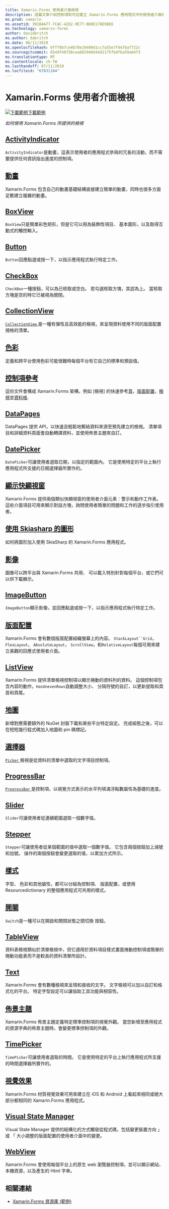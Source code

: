 ```yaml
---
title: Xamarin.Forms 使用者介面檢視
description: 這篇文章介紹控制項和可在建立 Xamarin.Forms 應用程式中的使用者介面的概念。
ms.prod: xamarin
ms.assetid: 391B4A77-7CAC-42D2-9E77-BD8E170E9BE6
ms.technology: xamarin-forms
author: davidbritch
ms.author: dabritch
ms.date: 06/11/2019
ms.openlocfilehash: 0fff9b7ce4b78e29409d1cc7a55e7f447baf722c
ms.sourcegitcommit: 654df48758cea602946644d2175fbdfba59a64f3
ms.translationtype: MT
ms.contentlocale: zh-TW
ms.lasthandoff: 07/11/2019
ms.locfileid: "67831104"
---
```

# <a name="xamarinforms-user-interface-views"></a>Xamarin.Forms 使用者介面檢視

[![下載範例](~/media/shared/download.png)下載範例](https://developer.xamarin.com/samples/FormsGallery/)

_如何使用 Xamarin.Forms 所提供的檢視_

## <a name="activityindicatoractivityindicatormd"></a>[ActivityIndicator](activityindicator.md)

`ActivityIndicator`是動畫，這表示使用者的應用程式參與的冗長的活動，而不需要提供任何資訊指出進度的控制項。

## <a name="animationanimationindexmd"></a>[動畫](animation/index.md)

Xamarin.Forms 包含自己的動畫基礎結構直接建立簡單的動畫，同時也很多方面足敷建立複雜的動畫。

## <a name="boxviewboxviewmd"></a>[BoxView](boxview.md)

`BoxView`只是簡單彩色矩形，但是它可以用為裝飾性項目、 基本圖形，以及取得互動式的觸控輸入。

## <a name="buttonbuttonmd"></a>[Button](button.md)

`Button`回應點選或按一下，以指示應用程式執行特定工作。

## <a name="checkboxcheckboxmd"></a>[CheckBox](checkbox.md)

`CheckBox`一種按鈕，可以為已核取或空白。 若勾選核取方塊，其認為上。 當核取方塊是空的時它已被視為關閉。

## <a name="collectionviewcollectionviewindexmd"></a>[CollectionView](collectionview/index.md)

[ `CollectionView` ](xref:Xamarin.Forms.CollectionView)是一種有彈性且高效能的檢視，來呈現資料使用不同的版面配置規格的清單。

## <a name="colorscolorsmd"></a>[色彩](colors.md)

定義和跨平台使用色彩可能很難時每個平台有它自己的標準和預設值。

## <a name="controls-referencecontrolsindexmd"></a>[控制項參考](controls/index.md)

這份文件會構成 Xamarin.Forms 架構，例如 [檢視] 的快速參考[頁](~/xamarin-forms/user-interface/controls/pages.md)，[版面配置](~/xamarin-forms/user-interface/controls/layouts.md)，[檢視](~/xamarin-forms/user-interface/controls/views.md)並[資料格](~/xamarin-forms/user-interface/controls/cells.md).

## <a name="datapagesdatapagesindexmd"></a>[DataPages](datapages/index.md)

DataPages 提供 API，以快速且輕鬆地繫結資料來源至預先建立的檢視。 清單項目和詳細資料頁面會自動轉譯資料，並使用佈景主題來自訂。

## <a name="datepickerdatepickermd"></a>[DatePicker](datepicker.md)

`DatePicker`可讓使用者選取日期，以指定的範圍內。 它是使用特定的平台上執行應用程式所支援的日期選擇器所實作的。

## <a name="display-pop-upspop-upsmd"></a>[顯示快顯視窗](pop-ups.md)

Xamarin.Forms 提供兩個類似快顯視窗的使用者介面元素：警示和動作工作表。 這些介面項目可用來顯示對話方塊，詢問使用者簡單的問題和工作的逐步指引使用者。

## <a name="graphics-with-skiasharpgraphicsskiasharpindexmd"></a>[使用 Skiasharp 的圖形](graphics/skiasharp/index.md)

如何將圖形加入使用 SkiaSharp 的 Xamarin.Forms 應用程式。

## <a name="imagesimagesmd"></a>[影像](images.md)

圖像可以跨平台與 Xamarin.Forms 共用、 可以載入特別針對每個平台，或它們可以供下載顯示。

## <a name="imagebuttonimagebuttonmd"></a>[ImageButton](imagebutton.md)

`ImageButton`顯示影像，並回應點選或按一下，以指示應用程式執行特定工作。

## <a name="layoutslayoutsindexmd"></a>[版面配置](layouts/index.md)

Xamarin.Forms 會有數個版面配置組織螢幕上的內容。 `StackLayout``Grid`， `FlexLayout`， `AbsoluteLayout`， `ScrollView`，和`RelativeLayout`每個可用來建立美觀的回應式使用者介面。

## <a name="listviewlistviewindexmd"></a>[ListView](listview/index.md)

Xamarin.Forms 提供清單檢視控制項以顯示捲動的資料列的資料。 這個控制項包含內容的動作，`HasUnevenRows`自動調整大小、 分隔符號的自訂，以更新提取和頁首和頁尾。

## <a name="mapsmapmd"></a>[地圖](map.md)

新增對應需要額外的 NuGet 封裝下載和某些平台特定設定。 完成組態之後，可以在短短幾行程式碼加入地圖和 pin 碼標記。

## <a name="pickerpickerindexmd"></a>[選擇器](picker/index.md)

[ `Picker` ](xref:Xamarin.Forms.Picker)檢視是從資料的清單中選取的文字項目控制項。

## <a name="progressbarprogressbarmd"></a>[ProgressBar](progressbar.md)

[ `ProgressBar` ](xref:Xamarin.Forms.ProgressBar)是控制項，以視覺方式表示的水平列填滿浮點數屬性為基礎的進度。

## <a name="sliderslidermd"></a>[Slider](slider.md)

`Slider`可讓使用者從連續範圍選取一個數字值。

## <a name="steppersteppermd"></a>[Stepper](stepper.md)

`Stepper`可讓使用者從某個範圍的值中選取一個數字值。 它包含兩個按鈕加上減號和加號。 操作的兩個按鈕會變更選取的值，以累加方式所示。

## <a name="stylesstylesindexmd"></a>[樣式](styles/index.md)

字型、 色彩和其他屬性，都可以分組為控制項、 版面配置，或使用 Resourcedictionary 的整個應用程式可共用的樣式。

## <a name="switchswitchmd"></a>[開關](switch.md)

`Switch`是一種可以在開啟和關閉狀態之間切換 按鈕。

## <a name="tableviewtableviewmd"></a>[TableView](tableview.md)

資料表檢視類似於清單檢視中，但它適用於資料項目樣式畫面捲動控制項或簡單的捲動功能表而不是較長的資料清單所設計。

## <a name="texttextindexmd"></a>[Text](text/index.md)

Xamarin.Forms 會有數種檢視來呈現和接收的文字。 文字檢視可以加以自訂和格式化的平台。 特定字型設定可以讓協助工具功能與相容性。

## <a name="themesthemesindexmd"></a>[佈景主題](themes/index.md)

Xamarin.Forms 佈景主題定義特定標準控制項的視覺外觀。 當您新增至應用程式的資源字典的佈景主題時，會變更標準控制項的外觀。

## <a name="timepickertimepickermd"></a>[TimePicker](timepicker.md)

`TimePicker`可讓使用者選取的時間。 它是使用特定的平台上執行應用程式所支援的時間選擇器所實作的。

## <a name="visualvisualindexmd"></a>[視覺效果](visual/index.md)

Xamarin.Forms 材質視覺效果可用來建立在 iOS 和 Android 上看起來相同或絕大部分都相同的 Xamarin.Forms 應用程式。

## <a name="visual-state-managervisual-state-managermd"></a>[Visual State Manager](visual-state-manager.md)

Visual State Manager 提供的結構化的方式觸發從程式碼，包括變更裝置方向 」 或 「 大小調整的版面配置的使用者介面中的變更。

## <a name="webviewwebviewmd"></a>[WebView](webview.md)

Xamarin.Forms 會使用每個平台上的原生 web 瀏覽器控制項，並可以顯示網站、 本機資源，以及產生的 Html 字串。

## <a name="related-links"></a>相關連結

- [Xamarin.Forms 資源庫 (範例)](https://developer.xamarin.com/samples/FormsGallery/)
